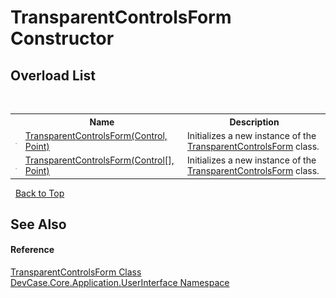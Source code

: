 # TransparentControlsForm Constructor 
 


## Overload List
&nbsp;<table><tr><th></th><th>Name</th><th>Description</th></tr><tr><td>![Public method](media/pubmethod.gif "Public method")</td><td><a href="M_DevCase_Core_Application_UserInterface_TransparentControlsForm__ctor">TransparentControlsForm(Control, Point)</a></td><td>
Initializes a new instance of the <a href="T_DevCase_Core_Application_UserInterface_TransparentControlsForm">TransparentControlsForm</a> class.</td></tr><tr><td>![Public method](media/pubmethod.gif "Public method")</td><td><a href="M_DevCase_Core_Application_UserInterface_TransparentControlsForm__ctor_1">TransparentControlsForm(Control[], Point)</a></td><td>
Initializes a new instance of the <a href="T_DevCase_Core_Application_UserInterface_TransparentControlsForm">TransparentControlsForm</a> class.</td></tr></table>&nbsp;
<a href="#transparentcontrolsform-constructor">Back to Top</a>

## See Also


#### Reference
<a href="T_DevCase_Core_Application_UserInterface_TransparentControlsForm">TransparentControlsForm Class</a><br /><a href="N_DevCase_Core_Application_UserInterface">DevCase.Core.Application.UserInterface Namespace</a><br />